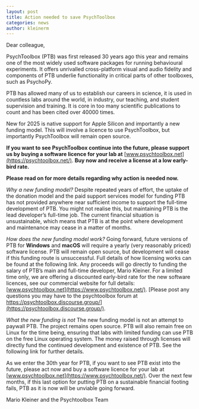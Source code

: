 ```yaml
---
layout: post
title: Action needed to save PsychToolbox
categories: news
author: kleinerm
---
```


Dear colleague,

PsychToolbox (PTB) was first released 30 years ago this year and remains one of the most widely used software packages for running behavioural experiments. It offers unrivalled cross-platform visual and audio fidelity and components of PTB underlie functionality in critical parts of other toolboxes, such as PsychoPy.

PTB has allowed many of us to establish our careers in science, it is used in countless labs around the world, in industry, our teaching, and student supervision and training. It is core in too many scientific publications to count and has been cited over 40000 times.

New for 2025 is native support for Apple Silicon and importantly a new funding model. This will involve a licence to use PsychToolbox, but importantly PsychToolbox will remain open source.

**If you want to see PsychToolbox continue into the future, please support us by buying a software licence for your lab at** [www.psychtoolbox.net](https://psychtoolbox.net/). **Buy now and receive a license at a low early-bird rate.**

**Please read on for more details regarding why action is needed now.**


*Why a new funding model?*
Despite repeated years of effort, the uptake of the donation model and the paid support services model for funding PTB has not provided anywhere near sufficient income to support the full-time development of PTB. You might not realise this, but maintaining PTB is the lead developer’s full-time job. The current financial situation is unsustainable, which means that PTB is at the point where development and maintenance may cease in a matter of months.

*How does the new funding model work?*
Going forward, future versions of PTB for **Windows** and **macOS** will require a yearly (very reasonably priced) software license. PTB will remain open source, but development will cease if this funding route is unsuccessful. Full details of how licensing works can be found at the following link. Any proceeds will go directly to funding the salary of PTB’s main and full-time developer, Mario Kleiner. For a limited time only, we are offering a discounted early-bird rate for the new software licences, see our commercial website for full details: [www.psychtoolbox.net](https://www.psychtoolbox.net/). [Please post any questions you may have to the psychtoolbox forum at https://psychtoolbox.discourse.group/](https://psychtoolbox.discourse.group/).

*What the new funding is not*
The new funding model is not an attempt to paywall PTB. The project remains open source. PTB will also remain free on Linux for the time being, ensuring that labs with limited funding can use PTB on the free Linux operating system. The money raised through licenses will directly fund the continued development and existence of PTB. See the following link for further details.

As we enter the 30th year for PTB, if you want to see PTB exist into the future, please act now and buy a software licence for your lab at [www.psychtoolbox.net](https://www.psychtoolbox.net/). Over the next few months, if this last option for putting PTB on a sustainable financial footing fails, PTB as it is now will be unviable going forward.

Mario Kleiner and the Psychtoolbox Team

